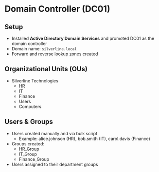 # Domain Controller (DC01)

## Setup
- Installed **Active Directory Domain Services** and promoted DC01 as the domain controller
- Domain name: `silverline.local`
- Forward and reverse lookup zones created

## Organizational Units (OUs)
- Silverline Technologies
  - HR
  - IT
  - Finance
  - Users
  - Computers

## Users & Groups
- Users created manually and via bulk script
  - Example: alice.johnson (HR), bob.smith (IT), carol.davis (Finance)
- Groups created:
  - HR_Group
  - IT_Group
  - Finance_Group
- Users assigned to their department groups
